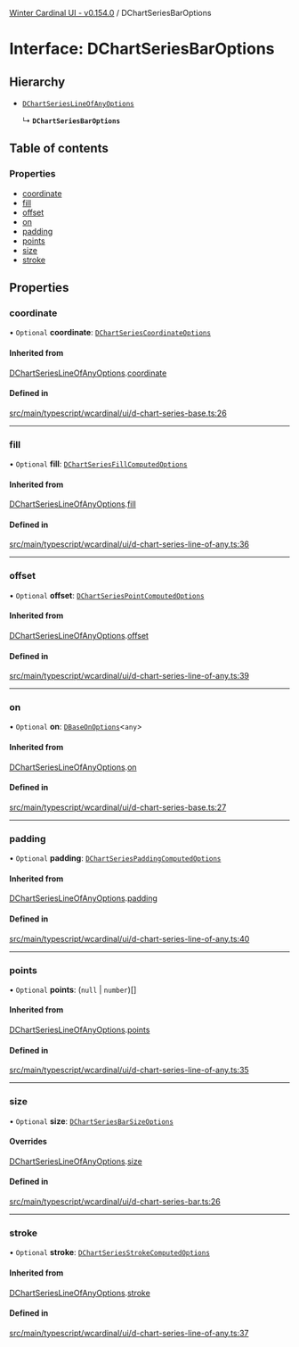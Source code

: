 [Winter Cardinal UI - v0.154.0](../index.md) / DChartSeriesBarOptions

# Interface: DChartSeriesBarOptions

## Hierarchy

- [`DChartSeriesLineOfAnyOptions`](DChartSeriesLineOfAnyOptions.md)

  ↳ **`DChartSeriesBarOptions`**

## Table of contents

### Properties

- [coordinate](DChartSeriesBarOptions.md#coordinate)
- [fill](DChartSeriesBarOptions.md#fill)
- [offset](DChartSeriesBarOptions.md#offset)
- [on](DChartSeriesBarOptions.md#on)
- [padding](DChartSeriesBarOptions.md#padding)
- [points](DChartSeriesBarOptions.md#points)
- [size](DChartSeriesBarOptions.md#size)
- [stroke](DChartSeriesBarOptions.md#stroke)

## Properties

### coordinate

• `Optional` **coordinate**: [`DChartSeriesCoordinateOptions`](DChartSeriesCoordinateOptions.md)

#### Inherited from

[DChartSeriesLineOfAnyOptions](DChartSeriesLineOfAnyOptions.md).[coordinate](DChartSeriesLineOfAnyOptions.md#coordinate)

#### Defined in

[src/main/typescript/wcardinal/ui/d-chart-series-base.ts:26](https://github.com/winter-cardinal/winter-cardinal-ui/blob/v0.154.0/src/main/typescript/wcardinal/ui/d-chart-series-base.ts#L26)

___

### fill

• `Optional` **fill**: [`DChartSeriesFillComputedOptions`](DChartSeriesFillComputedOptions.md)

#### Inherited from

[DChartSeriesLineOfAnyOptions](DChartSeriesLineOfAnyOptions.md).[fill](DChartSeriesLineOfAnyOptions.md#fill)

#### Defined in

[src/main/typescript/wcardinal/ui/d-chart-series-line-of-any.ts:36](https://github.com/winter-cardinal/winter-cardinal-ui/blob/v0.154.0/src/main/typescript/wcardinal/ui/d-chart-series-line-of-any.ts#L36)

___

### offset

• `Optional` **offset**: [`DChartSeriesPointComputedOptions`](DChartSeriesPointComputedOptions.md)

#### Inherited from

[DChartSeriesLineOfAnyOptions](DChartSeriesLineOfAnyOptions.md).[offset](DChartSeriesLineOfAnyOptions.md#offset)

#### Defined in

[src/main/typescript/wcardinal/ui/d-chart-series-line-of-any.ts:39](https://github.com/winter-cardinal/winter-cardinal-ui/blob/v0.154.0/src/main/typescript/wcardinal/ui/d-chart-series-line-of-any.ts#L39)

___

### on

• `Optional` **on**: [`DBaseOnOptions`](DBaseOnOptions.md)<`any`\>

#### Inherited from

[DChartSeriesLineOfAnyOptions](DChartSeriesLineOfAnyOptions.md).[on](DChartSeriesLineOfAnyOptions.md#on)

#### Defined in

[src/main/typescript/wcardinal/ui/d-chart-series-base.ts:27](https://github.com/winter-cardinal/winter-cardinal-ui/blob/v0.154.0/src/main/typescript/wcardinal/ui/d-chart-series-base.ts#L27)

___

### padding

• `Optional` **padding**: [`DChartSeriesPaddingComputedOptions`](DChartSeriesPaddingComputedOptions.md)

#### Inherited from

[DChartSeriesLineOfAnyOptions](DChartSeriesLineOfAnyOptions.md).[padding](DChartSeriesLineOfAnyOptions.md#padding)

#### Defined in

[src/main/typescript/wcardinal/ui/d-chart-series-line-of-any.ts:40](https://github.com/winter-cardinal/winter-cardinal-ui/blob/v0.154.0/src/main/typescript/wcardinal/ui/d-chart-series-line-of-any.ts#L40)

___

### points

• `Optional` **points**: (``null`` \| `number`)[]

#### Inherited from

[DChartSeriesLineOfAnyOptions](DChartSeriesLineOfAnyOptions.md).[points](DChartSeriesLineOfAnyOptions.md#points)

#### Defined in

[src/main/typescript/wcardinal/ui/d-chart-series-line-of-any.ts:35](https://github.com/winter-cardinal/winter-cardinal-ui/blob/v0.154.0/src/main/typescript/wcardinal/ui/d-chart-series-line-of-any.ts#L35)

___

### size

• `Optional` **size**: [`DChartSeriesBarSizeOptions`](DChartSeriesBarSizeOptions.md)

#### Overrides

[DChartSeriesLineOfAnyOptions](DChartSeriesLineOfAnyOptions.md).[size](DChartSeriesLineOfAnyOptions.md#size)

#### Defined in

[src/main/typescript/wcardinal/ui/d-chart-series-bar.ts:26](https://github.com/winter-cardinal/winter-cardinal-ui/blob/v0.154.0/src/main/typescript/wcardinal/ui/d-chart-series-bar.ts#L26)

___

### stroke

• `Optional` **stroke**: [`DChartSeriesStrokeComputedOptions`](DChartSeriesStrokeComputedOptions.md)

#### Inherited from

[DChartSeriesLineOfAnyOptions](DChartSeriesLineOfAnyOptions.md).[stroke](DChartSeriesLineOfAnyOptions.md#stroke)

#### Defined in

[src/main/typescript/wcardinal/ui/d-chart-series-line-of-any.ts:37](https://github.com/winter-cardinal/winter-cardinal-ui/blob/v0.154.0/src/main/typescript/wcardinal/ui/d-chart-series-line-of-any.ts#L37)
